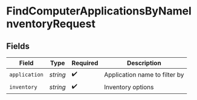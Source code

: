 # FindComputerApplicationsByNameInventoryRequest


## Fields

| Field                         | Type                          | Required                      | Description                   |
| ----------------------------- | ----------------------------- | ----------------------------- | ----------------------------- |
| `application`                 | *string*                      | :heavy_check_mark:            | Application name to filter by |
| `inventory`                   | *string*                      | :heavy_check_mark:            | Inventory options             |